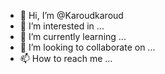 - 👋 Hi, I’m @Karoudkaroud
- 👀 I’m interested in ...
- 🌱 I’m currently learning ...
- 💞️ I’m looking to collaborate on ...
- 📫 How to reach me ...

<!---
Karoudkaroud/Karoudkaroud is a ✨ special ✨ repository because its `README.md` (this file) appears on your GitHub profile.
You can click the Preview link to take a look at your changes.
--->
